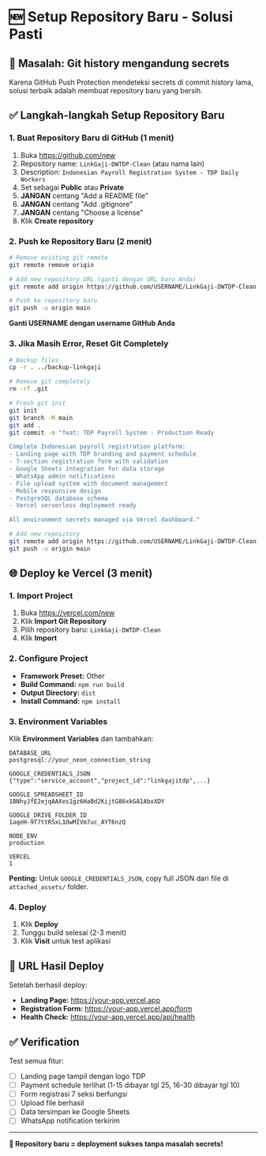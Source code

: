 # 🆕 Setup Repository Baru - Solusi Pasti

## 🚨 Masalah: Git history mengandung secrets

Karena GitHub Push Protection mendeteksi secrets di commit history lama, solusi terbaik adalah membuat repository baru yang bersih.

## ✅ Langkah-langkah Setup Repository Baru

### 1. Buat Repository Baru di GitHub (1 menit)
1. Buka https://github.com/new
2. Repository name: `LinkGaji-DWTDP-Clean` (atau nama lain)
3. Description: `Indonesian Payroll Registration System - TDP Daily Workers`
4. Set sebagai **Public** atau **Private**
5. **JANGAN** centang "Add a README file"
6. **JANGAN** centang "Add .gitignore"
7. **JANGAN** centang "Choose a license"
8. Klik **Create repository**

### 2. Push ke Repository Baru (2 menit)
```bash
# Remove existing git remote
git remote remove origin

# Add new repository URL (ganti dengan URL baru Anda)
git remote add origin https://github.com/USERNAME/LinkGaji-DWTDP-Clean.git

# Push ke repository baru
git push -u origin main
```

**Ganti USERNAME dengan username GitHub Anda**

### 3. Jika Masih Error, Reset Git Completely
```bash
# Backup files
cp -r . ../backup-linkgaji

# Remove git completely
rm -rf .git

# Fresh git init
git init
git branch -M main
git add .
git commit -m "feat: TDP Payroll System - Production Ready

Complete Indonesian payroll registration platform:
- Landing page with TDP branding and payment schedule
- 7-section registration form with validation
- Google Sheets integration for data storage  
- WhatsApp admin notifications
- File upload system with document management
- Mobile responsive design
- PostgreSQL database schema
- Vercel serverless deployment ready

All environment secrets managed via Vercel dashboard."

# Add new repository
git remote add origin https://github.com/USERNAME/LinkGaji-DWTDP-Clean.git
git push -u origin main
```

## 🌐 Deploy ke Vercel (3 menit)

### 1. Import Project
1. Buka https://vercel.com/new
2. Klik **Import Git Repository**
3. Pilih repository baru: `LinkGaji-DWTDP-Clean`
4. Klik **Import**

### 2. Configure Project
- **Framework Preset:** Other
- **Build Command:** `npm run build`
- **Output Directory:** `dist`
- **Install Command:** `npm install`

### 3. Environment Variables
Klik **Environment Variables** dan tambahkan:

```
DATABASE_URL
postgresql://your_neon_connection_string

GOOGLE_CREDENTIALS_JSON  
{"type":"service_account","project_id":"linkgajitdp",...} 

GOOGLE_SPREADSHEET_ID
1BNhyJfE2ejqAAXes1gz6HaBd2KijtG86xkGA1AbxXDY

GOOGLE_DRIVE_FOLDER_ID
1aqeH-9T7ttRSxL1OwMIVm7uc_AYT6nzQ

NODE_ENV
production

VERCEL
1
```

**Penting:** Untuk `GOOGLE_CREDENTIALS_JSON`, copy full JSON dari file di `attached_assets/` folder.

### 4. Deploy
1. Klik **Deploy**
2. Tunggu build selesai (2-3 menit)
3. Klik **Visit** untuk test aplikasi

## 🎯 URL Hasil Deploy

Setelah berhasil deploy:
- **Landing Page:** https://your-app.vercel.app
- **Registration Form:** https://your-app.vercel.app/form  
- **Health Check:** https://your-app.vercel.app/api/health

## ✅ Verification

Test semua fitur:
- [ ] Landing page tampil dengan logo TDP
- [ ] Payment schedule terlihat (1-15 dibayar tgl 25, 16-30 dibayar tgl 10)
- [ ] Form registrasi 7 seksi berfungsi
- [ ] Upload file berhasil
- [ ] Data tersimpan ke Google Sheets
- [ ] WhatsApp notification terkirim

---

**🚀 Repository baru = deployment sukses tanpa masalah secrets!**